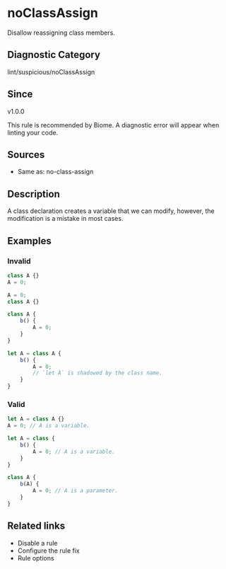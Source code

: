 # noClassAssign
Disallow reassigning class members.

## Diagnostic Category
lint/suspicious/noClassAssign

## Since
v1.0.0

This rule is recommended by Biome. A diagnostic error will appear when linting your code.

## Sources
- Same as: no-class-assign

## Description
A class declaration creates a variable that we can modify, however, the modification is a mistake in most cases.

## Examples

### Invalid

```javascript
class A {}
A = 0;
```

```javascript
A = 0;
class A {}
```

```javascript
class A {
	b() {
		A = 0;
	}
}
```

```javascript
let A = class A {
	b() {
		A = 0;
		// `let A` is shadowed by the class name.
	}
}
```

### Valid

```javascript
let A = class A {}
A = 0; // A is a variable.
```

```javascript
let A = class {
    b() {
        A = 0; // A is a variable.
    }
}
```

```javascript
class A {
	b(A) {
		A = 0; // A is a parameter.
	}
}
```

## Related links
- Disable a rule
- Configure the rule fix
- Rule options